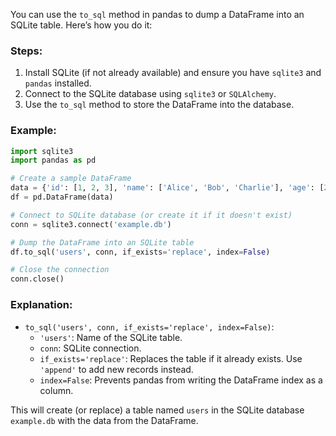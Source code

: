 You can use the `to_sql` method in pandas to dump a DataFrame into an SQLite table. Here’s how you do it:

### Steps:
1. Install SQLite (if not already available) and ensure you have `sqlite3` and `pandas` installed.
2. Connect to the SQLite database using `sqlite3` or `SQLAlchemy`.
3. Use the `to_sql` method to store the DataFrame into the database.

### Example:
```python
import sqlite3
import pandas as pd

# Create a sample DataFrame
data = {'id': [1, 2, 3], 'name': ['Alice', 'Bob', 'Charlie'], 'age': [25, 30, 35]}
df = pd.DataFrame(data)

# Connect to SQLite database (or create it if it doesn't exist)
conn = sqlite3.connect('example.db')

# Dump the DataFrame into an SQLite table
df.to_sql('users', conn, if_exists='replace', index=False)

# Close the connection
conn.close()
```

### Explanation:
- `to_sql('users', conn, if_exists='replace', index=False)`:  
  - `'users'`: Name of the SQLite table.
  - `conn`: SQLite connection.
  - `if_exists='replace'`: Replaces the table if it already exists. Use `'append'` to add new records instead.
  - `index=False`: Prevents pandas from writing the DataFrame index as a column.

This will create (or replace) a table named `users` in the SQLite database `example.db` with the data from the DataFrame.
